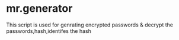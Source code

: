# mr.generator
This script is used for genrating encrypted passwords &amp; decrypt the passwords,hash,identifes the hash
